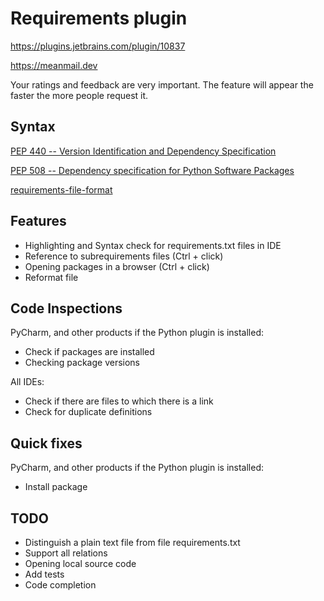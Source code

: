 # Requirements plugin

https://plugins.jetbrains.com/plugin/10837

https://meanmail.dev

Your ratings and feedback are very important. The feature will appear the faster the more people request it.

## Syntax

[PEP 440 -- Version Identification and Dependency Specification](https://www.python.org/dev/peps/pep-0440)

[PEP 508 -- Dependency specification for Python Software Packages](https://www.python.org/dev/peps/pep-0508)

[requirements-file-format](https://pip.pypa.io/en/stable/reference/pip_install/#requirements-file-format)

## Features

* Highlighting and Syntax check for requirements.txt files in IDE
* Reference to subrequirements files (Ctrl + click)
* Opening packages in a browser (Ctrl + click)
* Reformat file

## Code Inspections

PyCharm, and other products if the Python plugin is installed:
* Check if packages are installed
* Checking package versions

All IDEs:
* Check if there are files to which there is a link
* Check for duplicate definitions

## Quick fixes

PyCharm, and other products if the Python plugin is installed:
* Install package

## TODO

* Distinguish a plain text file from file requirements.txt
* Support all relations
* Opening local source code
* Add tests
* Code completion
